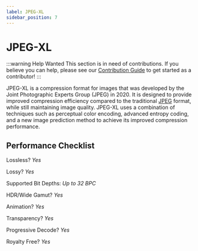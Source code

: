 ```yaml
---
label: JPEG-XL
sidebar_position: 7
---
```


# JPEG-XL

:::warning Help Wanted
This section is in need of contributions. If you believe you can help, please see our [Contribution Guide](../contribution-guide.md) to get started as a contributor!
:::

JPEG-XL is a compression format for images that was developed by the Joint Photographic Experts Group (JPEG) in 2020. It is designed to provide improved compression efficiency compared to the traditional [JPEG](./JPEG.md) format, while still maintaining image quality. JPEG-XL uses a combination of techniques such as perceptual color encoding, advanced entropy coding, and a new image prediction method to achieve its improved compression performance.

## Performance Checklist

Lossless? *Yes*

Lossy? *Yes*

Supported Bit Depths:
*Up to 32 BPC*

HDR/Wide Gamut? *Yes*

Animation? *Yes*

Transparency? *Yes*

Progressive Decode? *Yes*

Royalty Free? *Yes*